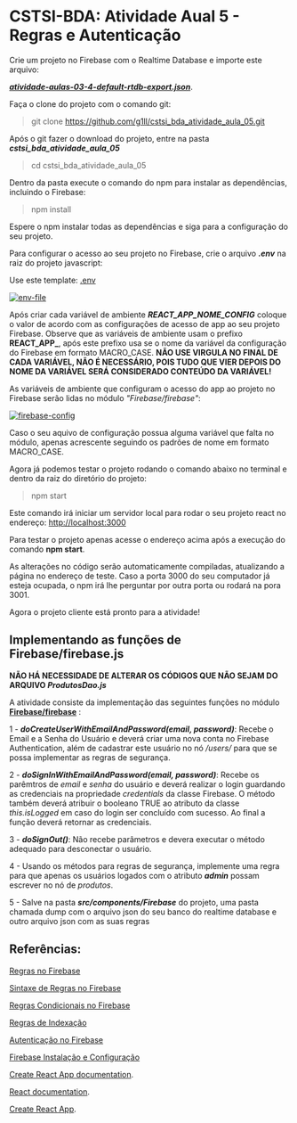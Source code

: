 # CSTSI-BDA: Atividade Aual 5 - Regras e Autenticação

<!-- ## Exemplo: -->
<!-- 
[![exemplo](exemplo.gif)](exemplo.gif) -->

Crie um projeto no Firebase com o Realtime Database e importe este arquivo:

***[atividade-aulas-03-4-default-rtdb-export.json](https://raw.githubusercontent.com/g1ll/exemplo_atividade_aula03/main/database/atividade-aulas-03-4-default-rtdb-export.json)***.

Faça o clone do projeto com o comando git:
>git clone https://github.com/g1ll/cstsi_bda_atividade_aula_05.git

Após o git fazer o download do projeto, entre na pasta ***cstsi_bda_atividade_aula_05***

>cd cstsi_bda_atividade_aula_05

Dentro da pasta execute o comando do npm para instalar as dependências, incluindo o Firebase:

>npm install

Espere o npm instalar todas as dependências e siga para a configuração do seu projeto.

Para configurar o acesso ao seu projeto no Firebase, crie o arquivo ***.env*** na raiz do projeto javascript:

Use este template: [.env](https://gist.githubusercontent.com/g1ll/6e401fcff66fae92aaa862903cc86669/raw/7bb0c78559e3fa1c82c469e7e905ba86a9dc27cc/.env)

[![env-file](https://i.ibb.co/HVbzyMF/env-file-config.png)](https://i.ibb.co/HVbzyMF/env-file-config.png)

Após criar cada variável de ambiente ***REACT_APP_NOME_CONFIG*** coloque o valor de acordo com as configurações de acesso de app ao seu projeto Firebase. Observe que as variáveis de ambiente usam o prefixo **REACT_APP_**, após este prefixo usa se o nome da variável da configuração do Firebase em formato MACRO_CASE. **NÃO USE VIRGULA NO FINAL DE CADA VARIÁVEL, NÃO É NECESSÁRIO, POIS TUDO QUE VIER DEPOIS DO NOME DA VARIÁVEL SERÁ CONSIDERADO CONTEÚDO DA VARIÁVEL!**

As variáveis de ambiente que configuram o acesso do app ao projeto no Firebase serão lidas no módulo *"Firebase/firebase"*:

[![firebase-config](https://i.ibb.co/h8KLFyq/firebase-config.png)](https://i.ibb.co/h8KLFyq/firebase-config.png)

Caso o seu aquivo de configuração possua alguma variável que falta no módulo, apenas acrescente seguindo os padrões de nome em formato MACRO_CASE.

Agora já podemos testar o projeto rodando o comando abaixo no terminal e dentro da raiz do diretório do projeto:

>npm start

Este comando irá iniciar um servidor local para rodar o seu projeto react no endereço: [http://localhost:3000](http://localhost:3000)

Para testar o projeto apenas acesse o endereço acima após a execução do comando **npm start**.

As alterações no código serão automaticamente compiladas, atualizando a página no endereço de teste.
Caso a porta 3000 do seu computador já esteja ocupada, o npm irá lhe perguntar por outra porta ou rodará na pora 3001.

Agora o projeto cliente está pronto para a atividade!

## Implementando as funções de Firebase/firebase.js

**NÃO HÁ NECESSIDADE DE ALTERAR OS CÓDIGOS QUE NÃO SEJAM DO ARQUIVO *ProdutosDao.js***

A atividade consiste da implementação das seguintes funções no módulo **[Firebase/firebase](https://github.com/g1ll/cstsi_bda_atividade_aula_05/blob/main/src/components/Firebase/firebase.js)** :

1 - ***doCreateUserWithEmailAndPassword(email, password)***: Recebe o Email e a Senha do Usuário e deverá criar uma nova conta no Firebase Authentication, além de cadastrar este usuário no nó */users/* para que se possa implementar as regras de segurança.

2 - ***doSignInWithEmailAndPassword(email, password)***: Recebe os parêmtros de *email* e *senha* do usuário e deverá realizar o login guardando as credenciais na propriedade *credentials* da classe Firebase. O método também deverá atribuir o booleano TRUE ao atributo da classe *this.isLogged* em caso do login ser concluído com sucesso. Ao final a função deverá retornar as credenciais.

3 -  ***doSignOut()***: Não recebe parâmetros e devera executar o método adequado para desconectar o usuário.

4 - Usando os métodos para regras de segurança, implemente uma regra para que apenas os usuários logados com o atributo ***admin*** possam escrever no nó de *produtos*.

5 - Salve na pasta ***src/components/Firebase*** do projeto, uma pasta chamada dump com o arquivo json do seu banco do realtime database e outro arquivo json com as suas regras


## Referências:

[Regras no Firebase](https://firebase.google.com/docs/database/security/get-started?hl=pt)

[Sintaxe de Regras no Firebase](https://firebase.google.com/docs/database/security/core-syntax?hl=pt)

[Regras Condicionais no Firebase](https://firebase.google.com/docs/database/security/rules-conditions?hl=pt)

[Regras de Indexação](https://firebase.google.com/docs/database/security/indexing-data?hl=pt)


[Autenticação no Firebase](https://firebase.google.com/docs/auth/web/password-auth?hl=pt)

[Firebase Instalação e Configuração](https://firebase.google.com/docs/database/web/start?hl=pt)

[Create React App documentation](https://facebook.github.io/create-react-app/docs/getting-started).

[React documentation](https://reactjs.org/).

[Create React App](https://github.com/facebook/create-react-app).

